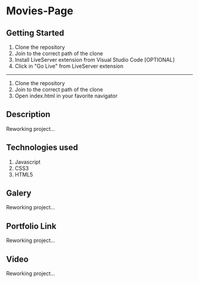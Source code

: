 # Movies-Page

## Getting Started

1. Clone the repository
2. Join to the correct path of the clone
3. Install LiveServer extension from Visual Studio Code [OPTIONAL]
4. Click in "Go Live" from LiveServer extension

---

1. Clone the repository
2. Join to the correct path of the clone
3. Open index.html in your favorite navigator

## Description

Reworking project...

## Technologies used

1. Javascript
2. CSS3
3. HTML5

## Galery

Reworking project...

## Portfolio Link

Reworking project...

## Video

Reworking project...
